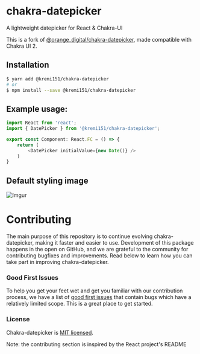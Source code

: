# chakra-datepicker

A lightweight datepicker for React & Chakra-UI

This is a fork of [@orange_digital/chakra-datepicker](https://github.com/OrangeDigitalAustralia/chakra-datepicker), made compatible with Chakra UI 2.

## Installation
```bash
$ yarn add @kremi151/chakra-datepicker
# or
$ npm install --save @kremi151/chakra-datepicker
```

## Example usage:
```typescript
import React from 'react';
import { DatePicker } from '@kremi151/chakra-datepicker';

export const Component: React.FC = () => {
    return (
        <DatePicker initialValue={new Date()} />
    )
}

```

## Default styling image

![Imgur](https://i.imgur.com/Px8dcn9.png)

# Contributing

The main purpose of this repository is to continue evolving chakra-datepicker, making it faster and easier to use. Development of this package happens in the open on GitHub, and we are grateful to the community for contributing bugfixes and improvements. Read below to learn how you can take part in improving chakra-datepicker.

### Good First Issues

To help you get your feet wet and get you familiar with our contribution process, we have a list of [good first issues](https://github.com/OrangeDigitalAustralia/chakra-datepicker/labels/good%20first%20issue) that contain bugs which have a relatively limited scope. This is a great place to get started.

### License

Chakra-datepicker is [MIT licensed](./LICENSE).

Note: the contributing section is inspired by the React project's README
